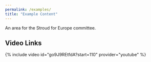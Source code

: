 ```yaml
---
permalink: /examples/
title: "Example Content"
---
```


An area for the Stroud for Europe committee.



## Video Links

{% include video id="go9J9REtfdA?start=110" provider="youtube" %}
